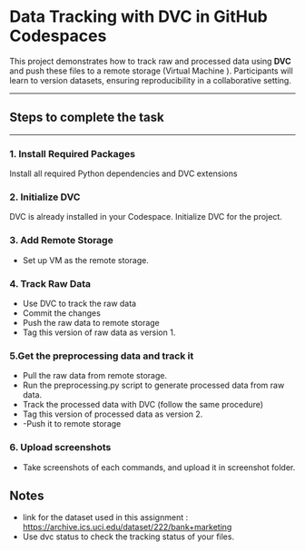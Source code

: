 # **Data Tracking with DVC in GitHub Codespaces**

This project demonstrates how to track raw and processed data using **DVC** and push these files to a remote storage (Virtual Machine ). Participants will learn to version datasets, ensuring reproducibility in a collaborative setting.

---

## Steps to complete the task

---


### **1. Install Required Packages**
Install all required Python dependencies and DVC extensions

### **2. Initialize DVC**
DVC is already installed in your Codespace. Initialize DVC for the project.

### **3. Add Remote Storage**
- Set up VM as the remote storage.


### **4. Track Raw Data**
- Use DVC to track the raw data
- Commit the changes 
- Push the raw data to remote storage
- Tag this version of raw data as version 1.

### **5.Get the preprocessing data and track it**
- Pull the raw data from remote storage.
- Run the preprocessing.py script to generate processed data from raw data.
- Track the processed data with DVC (follow the same procedure) 
- Tag this version of processed data as version 2.
- -Push it to remote storage

### 6. Upload screenshots
- Take screenshots of each commands, and upload it in screenshot folder.

## Notes
- link for the dataset used in this assignment : https://archive.ics.uci.edu/dataset/222/bank+marketing
- Use dvc status to check the tracking status of your files.
